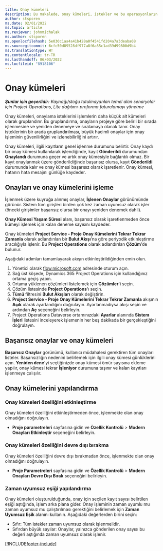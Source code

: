 ```yaml
---
title: Onay kümeleri
description: Bu makalede, onay kümeleri, istekler ve bu operasyonların alt kümeleri ile nasıl çalışılacağı açıklanmaktadır.
author: stsporen
ms.date: 02/01/2022
ms.topic: article
ms.reviewer: johnmichalak
ms.author: stsporen
ms.openlocfilehash: 5e030c1aa4a41b428a0f4541fd204a7a3deaba08
ms.sourcegitcommit: 6cfc50d89528df977a8f6a55c1ad39d99800d9b4
ms.translationtype: HT
ms.contentlocale: tr-TR
ms.lasthandoff: 06/03/2022
ms.locfileid: "8918106"
---
```

# <a name="approval-sets"></a>Onay kümeleri

_**Şunlar için geçerlidir:** Kaynağı/stoğu tutulmayanları temel alan senaryolar için Project Operations, Lite dağıtımı-proforma faturalamayı yönetme_

Onay kümeleri, onaylama isteklerini işlemlerin daha küçük alt kümeleri olarak gruplandırır. Bu gruplandırma, onayların projeye göre belirli bir sırada işlenmesine ve yeniden denemeye ve sıralamaya olanak tanır. Onay isteklerinin bir arada gruplandırılması, büyük hacimli onaylar için onay işleminin güvenilirliğini ve izlenebilirliğini artırır.

Onay kümeleri, ilgili kayıtların genel işlenme durumunu belirtir. Onay kaydı bir onay kümesi kullanılarak işlendiğinde, kayıt **Gönderildi** durumundan **Onaylandı** durumuna geçer ve artık onay kümesiyle bağlantılı olmaz. Bir kayıt onaylanmak üzere gönderildiğinde başarısız olursa, kayıt **Gönderildi** durumunda kalır ve onay kümesi başarısız olarak işaretlenir. Onay kümesi, hatanın hata mesajını günlüğe kaydeder.

## <a name="processing-approvals-and-approval-sets"></a>Onayları ve onay kümelerini işleme
İşlenmek üzere kuyruğa alınmış onaylar, **İşlenen Onaylar** görünümünde görünür. Sistem tüm girişleri birden çok kez zaman uyumsuz olarak işler (önceki girişimler başarısız olursa bir onayı yeniden denemek dahil).

**Onay Kümesi Yaşam Süresi** alanı, başarısız olarak işaretlenmeden önce kümeyi işlemek için kalan deneme sayısını kaydeder.

Onay kümeleri **Project Service - Proje Onay Kümelerini Tekrar Tekrar Zamanla** olarak adlandırılan bir **Bulut Akışı**'na göre periyodik etkinleştirme aracılığıyla işlenir. Bu **Project Operations** olarak adlandırılan **Çözüm**'de bulunur. 

Aşağıdaki adımları tamamlayarak akışın etkinleştirildiğinden emin olun.

1. Yönetici olarak [flow.microsoft.com](https://powerautomate.microsoft.com) adresinde oturum açın.
2. Sağ üst köşede, Dynamics 365 Project Operations için kullandığınız ortama geçiş yapın.
3. Ortama yüklenen çözümleri listelemek için **Çözümler**'i seçin.
4. Çözüm listesinde **Project Operations**'ı seçin.
5. **Tümü** filtresini **Bulut Akışları** olarak değiştirin.
6. **Project Service - Proje Onay Kümelerini Tekrar Tekrar Zamanla** akışının **Açık** olarak ayarlandığını doğrulayın. Ayarlanmadıysa akışı seçin ve ardından **Aç** seçeneğini belirleyin.
7. Project Operations Dataverse ortamınızdaki **Ayarlar** alanında **Sistem İşleri** listesini inceleyerek işlemenin her beş dakikada bir gerçekleştiğini doğrulayın.

## <a name="failed-approvals-and-approval-sets"></a>Başarısız onaylar ve onay kümeleri
**Başarısız Onaylar** görünümü, kullanıcı müdahalesi gerektiren tüm onayları listeler. Başarısızlığın nedenini belirlemek için ilgili onay kümesi günlüklerini açın.
**Yeniden dene**'yi seçtiğinizde onay kümesi ömür sayısına ekleme yapılır, onay kümesi tekrar **İşleniyor** durumuna taşınır ve kalan kayıtları işlenmeye çalışılır.

## <a name="configure-approval-sets"></a>Onay kümelerini yapılandırma

### <a name="enable-the-approval-sets-feature"></a>Onay kümeleri özelliğini etkinleştirme
Onay kümeleri özelliğini etkinleştirmeden önce, işlenmekte olan onay olmadığını doğrulayın.

- **Proje parametreleri** sayfasına gidin ve **Özellik Kontrolü** > **Modern Onayları Etkinleştir** seçeneğini belirleyin.

### <a name="turn-off-the-approval-sets-feature"></a>Onay kümeleri özelliğini devre dışı bırakma
Onay kümeleri özelliğini devre dışı bırakmadan önce, işlenmekte olan onay olmadığını doğrulayın.

- **Proje Parametreleri** sayfasına gidin ve **Özellik Kontrolü** > **Modern Onayları Devre Dışı Bırak** seçeneğini belirleyin.

### <a name="configuring-the-asynchronous-threshold"></a>Zaman uyumsuz eşiği yapılandırma 
Onay kümeleri oluşturulduğunda, onay için seçilen kayıt sayısı belirtilen eşiği aştığında, işlem arka plana gider. Onay işleminin zaman uyumlu mu zaman uyumsuz mu çalıştırılması gerektiğini belirlemek için **Zaman Uyumsuz Eşik** alanını kullanın. Aşağıdaki değerlerden birini seçin:

  - Sıfır: Tüm istekler zaman uyumsuz olarak işlenmelidir. 
  - Sıfırdan büyük sayılar: Onaylar, yalnızca gönderilen onay sayısı bu değeri aştığında zaman uyumsuz olarak işlenir.

[!INCLUDE[footer-include](../includes/footer-banner.md)]
